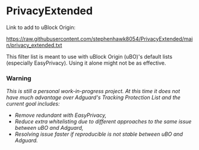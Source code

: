 # PrivacyExtended

Link to add to uBlock Origin:

https://raw.githubusercontent.com/stephenhawk8054/PrivacyExtended/main/privacy_extended.txt

This filter list is meant to use with uBlock Origin (uBO)'s default lists (especially EasyPrivacy). Using it alone might not be as effective.

### Warning
*This is still a personal work-in-progress project. At this time it does not have much advantage over Adguard's Tracking Protection List and the current goal includes:*

- *Remove redundant with EasyPrivacy,*
- *Reduce extra whitelisting due to different approaches to the same issue between uBO and Adguard,*
- *Resolving issue faster if reproducible is not stable between uBO and Adguard.*